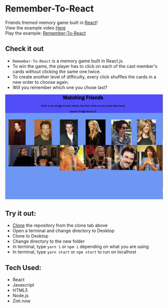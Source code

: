 # Remember-To-React
Friends themed memory game built in [React](https://reactjs.org/ "React")!<br>
View the example video [Here](https://youtu.be/z6jOj50_r50 "Youtube Link")<br>
Play the example: [Remember-To-React](https://remember-to-react-nine-rouge.now.sh/ "Click to Play!")

## Check it out
* `Remember-To-React` is a memory game built in React.js. 
* To win the game, the player has to click on each of the cast member's cards without clicking the same one twice.
* To create another level of difficulty, every click shuffles the cards in a new order to choose again. 
* Will you remember which one you chose last?

![img](src/components/pic/snip.PNG)

## Try it out:
* [Clone](https://help.github.com/en/github/creating-cloning-and-archiving-repositories/cloning-a-repository "Help me Clone a Repository") the repository from the clone tab above
* Open a terminal and change directory to Desktop
* Clone to Desktop
* Change directory to the new folder
* In terminal, type `yarn i` or `npm i` depending on what you are using
* In terminal, type `yarn start` or `npm start` to run on localhost

## Tech Used:
* React
* Javascript
* HTML5
* Node.js
* Ziet.now
